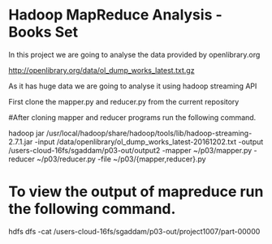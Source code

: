 

# Hadoop MapReduce Analysis - Books Set

In this project we are going to analyse the data provided by openlibrary.org

http://openlibrary.org/data/ol_dump_works_latest.txt.gz

As it has huge data we are going to analyse it using hadoop streaming API


First clone the mapper.py and reducer.py from the current repository



#After cloning mapper and reducer programs run the following command.

hadoop jar /usr/local/hadoop/share/hadoop/tools/lib/hadoop-streaming-2.7.1.jar -input /data/openlibrary/ol_dump_works_latest-20161202.txt -output /users-cloud-16fs/sgaddam/p03-out/output2 -mapper ~/p03/mapper.py -reducer ~/p03/reducer.py -file ~/p03/{mapper,reducer}.py

# To view the output of mapreduce run the following command.
hdfs dfs -cat /users-cloud-16fs/sgaddam/p03-out/project1007/part-00000
